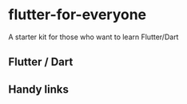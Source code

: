 # flutter-for-everyone

A starter kit for those who want to learn Flutter/Dart

## Flutter / Dart

## Handy links

